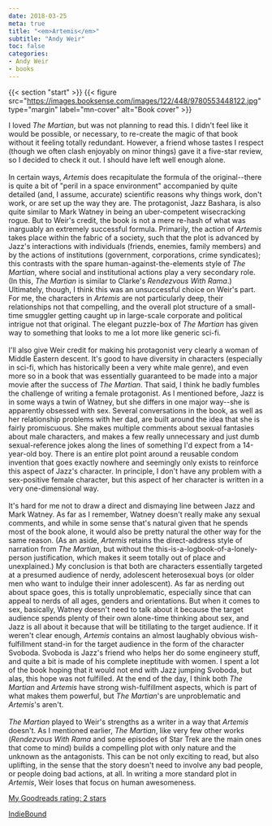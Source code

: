 ```yaml
---
date: 2018-03-25
meta: true
title: "<em>Artemis</em>"
subtitle: "Andy Weir"
toc: false
categories:
- Andy Weir
- books
---
```


{{< section "start" >}}
{{< figure src="https://images.booksense.com/images/122/448/9780553448122.jpg" type="margin" label="mn-cover" alt="Book cover" >}}

I loved _The Martian_, but was not planning to read this. I didn't feel like it would be possible, or necessary, to re-create the magic of that book without it feeling totally redundant. However, a friend whose tastes I respect (though we often clash enjoyably on minor things) gave it a five-star review, so I decided to check it out. I should have left well enough alone.<br /><br />In certain ways, _Artemis_ does recapitulate the formula of the original--there is quite a bit of "peril in a space environment" accompanied by quite detailed (and, I assume, accurate) scientific reasons why things work, don't work, or are set up the way they are. The protagonist, Jazz Bashara, is also quite similar to Mark Watney in being an uber-competent wisecracking rogue. But to Weir's credit, the book is not a mere re-hash of what was inarguably an extremely successful formula. Primarily, the action of _Artemis_ takes place within the fabric of a society, such that the plot is advanced by Jazz's interactions with individuals (friends, enemies, family members) and by the actions of institutions (government, corporations, crime syndicates); this contrasts with the spare human-against-the-elements style of _The Martian_, where social and institutional actions play a very secondary role. (In this, _The Martian_ is similar to Clarke's _Rendezvous With Rama_.) Ultimately, though, I think this was an unsuccessful choice on Weir's part. For me, the characters in _Artemis_ are not particularly deep, their relationships not that compelling, and the overall plot structure of a small-time smuggler getting caught up in large-scale corporate and political intrigue not that original. The elegant puzzle-box of _The Martian_ has given way to something that looks to me a lot more like generic sci-fi.<br /><br />I'll also give Weir credit for making his protagonist very clearly a woman of Middle Eastern descent. It's good to have diversity in characters (especially in sci-fi, which has historically been a very white male genre), and even more so in a book that was essentially guaranteed to be made into a major movie after the success of _The Martian_. That said, I think he badly fumbles the challenge of writing a female protagonist. As I mentioned before, Jazz is in some ways a twin of Watney, but she differs in one major way--she is apparently obsessed with sex. Several conversations in the book, as well as her relationship problems with her dad, are built around the idea that she is fairly promiscuous. She makes multiple comments about sexual fantasies about male characters, and makes a few really unnecessary and just dumb sexual-reference jokes along the lines of something I'd expect from a 14-year-old boy. There is an entire plot point around a reusable condom invention that goes exactly nowhere and seemingly only exists to reinforce this aspect of Jazz's character. In principle, I don't have any problem with a sex-positive female character, but this aspect of her character is written in a very one-dimensional way.<br /><br />It's hard for me not to draw a direct and dismaying line between Jazz and Mark Watney. As far as I remember, Watney doesn't really make any sexual comments, and while in some sense that's natural given that he spends most of the book alone, it would also be pretty natural the other way for the same reason. (As an aside, _Artemis_ retains the direct-address style of narration from _The Martian_, but without the this-is-a-logbook-of-a-lonely-person justification, which makes it seem totally out of place and unexplained.) My conclusion is that both are characters essentially targeted at a presumed audience of nerdy, adolescent heterosexual boys (or older men who want to indulge their inner adolescent). As far as nerding out about space goes, this is totally unproblematic, especially since that can appeal to nerds of all ages, genders and orientations. But when it comes to sex, basically, Watney doesn't need to talk about it because the target audience spends plenty of their own alone-time thinking about sex, and Jazz is all about it because that will be titillating to the target audience. If it weren't clear enough, _Artemis_ contains an almost laughably obvious wish-fulfillment stand-in for the target audience in the form of the character Svoboda. Svoboda is Jazz's friend who helps her do some engineery stuff, and quite a bit is made of his complete ineptitude with women. I spent a lot of the book hoping that it would not end with Jazz jumping Svoboda, but alas, this hope was not fulfilled. At the end of the day, I think both _The Martian_ and _Artemis_ have strong wish-fulfillment aspects, which is part of what makes them powerful, but _The Martian_'s are unproblematic and _Artemis_'s aren't. <br /><br />_The Martian_ played to Weir's strengths as a writer in a way that _Artemis_ doesn't. As I mentioned earlier, _The Martian_, like very few other works (_Rendezvous With Rama_ and some episodes of Star Trek are the main ones that come to mind) builds a compelling plot with only nature and the unknown as the antagonists. This can be not only exciting to read, but also uplifting, in the sense that the story doesn't need to involve any bad people, or people doing bad actions, at all. In writing a more standard plot in _Artemis_, Weir loses that focus on human awesomeness.

[My Goodreads rating: 2 stars](https://www.goodreads.com/review/show/2328436529)  

[IndieBound](https://www.indiebound.org/book/9780553448122)

